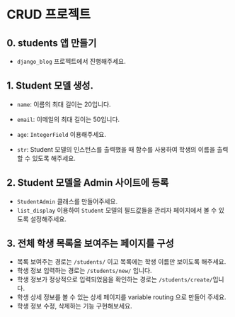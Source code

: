 # CRUD 프로젝트

## 0. students 앱 만들기

- `django_blog` 프로젝트에서 진행해주세요.



## 1. Student 모델 생성.

- `name`: 이름의 최대 길이는 20입니다.
- `email`: 이메일의 최대 길이는 50입니다.
- `age`: `IntegerField` 이용해주세요.

- `str`:  Student 모델의 인스턴스를 출력했을 때 함수를 사용하여 학생의 이름을 출력할 수 있도록 해주세요.



## 2. Student 모델을 Admin 사이트에 등록

- `StudentAdmin` 클래스를 만들어주세요.
- `list_display` 이용하여 `Student` 모델의 필드값들을 관리자 페이지에서 볼 수 있도록 설정해주세요.



## 3. 전체 학생 목록을 보여주는 페이지를 구성

- 목록 보여주는 경로는 `/students/` 이고 목록에는 학생 이름만 보이도록 해주세요.
- 학생 정보 입력하는 경로는 `/students/new/` 입니다.
- 학생 정보가 정상적으로 입력되었음을 확인하는 경로는 `/students/create/`입니다.
- 학생 상세 정보를 볼 수 있는 상세 페이지를 variable routing 으로 만들어 주세요.
- 학생 정보 수정, 삭제하는 기능 구현해보세요.